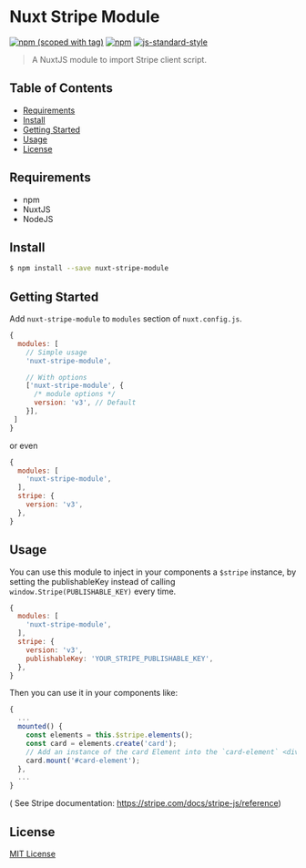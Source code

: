 # Nuxt Stripe Module

[![npm (scoped with tag)](https://img.shields.io/npm/v/nuxt-stripe-module/latest.svg?style=flat-square)](https://npmjs.com/package/nuxt-stripe-module)
[![npm](https://img.shields.io/npm/dt/nuxt-stripe-module.svg?style=flat-square)](https://npmjs.com/package/nuxt-stripe-module)
[![js-standard-style](https://img.shields.io/badge/code_style-standard-brightgreen.svg?style=flat-square)](http://standardjs.com)

> A NuxtJS module to import Stripe client script.

## Table of Contents ##

* [Requirements](#requirements)
* [Install](#install)
* [Getting Started](#getting-started)
* [Usage](#usage)
* [License](#license)

## Requirements

* npm
* NuxtJS
* NodeJS

## Install

```bash
$ npm install --save nuxt-stripe-module
```

## Getting Started

Add `nuxt-stripe-module` to `modules` section of `nuxt.config.js`.
```js
{
  modules: [
    // Simple usage
    'nuxt-stripe-module',

    // With options
    ['nuxt-stripe-module', {
      /* module options */
      version: 'v3', // Default
    }],
 ]
}
```
or even
```js
{
  modules: [
    'nuxt-stripe-module',
  ],
  stripe: {
    version: 'v3',
  },
}
```

## Usage

You can use this module to inject in your components a `$stripe` instance, by setting the publishableKey instead of calling `window.Stripe(PUBLISHABLE_KEY)` every time.

```js
{
  modules: [
    'nuxt-stripe-module',
  ],
  stripe: {
    version: 'v3',
    publishableKey: 'YOUR_STRIPE_PUBLISHABLE_KEY',
  },
}
```

Then you can use it in your components like:

```js
{
  ...
  mounted() {
    const elements = this.$stripe.elements();
    const card = elements.create('card');
    // Add an instance of the card Element into the `card-element` <div>
    card.mount('#card-element');
  },
  ...
}
```
( See Stripe documentation: https://stripe.com/docs/stripe-js/reference)

## License

[MIT License](./LICENSE)
